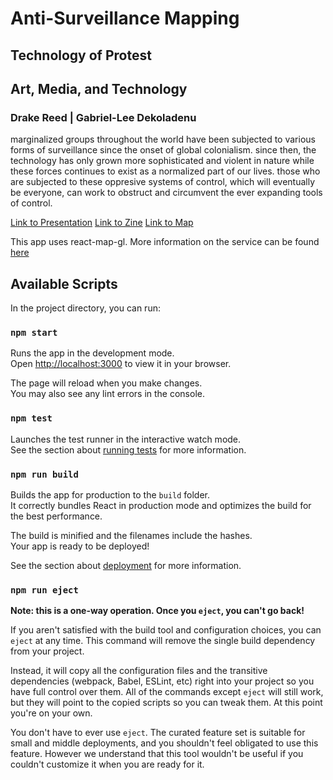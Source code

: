 # Anti-Surveillance Mapping

## Technology of Protest
## Art, Media, and Technology

### Drake Reed | Gabriel-Lee Dekoladenu

marginalized groups throughout the world have been subjected to various forms of surveillance since the onset of global colonialism. since then, the technology has only grown more sophisticated and violent in nature while these forces continues to exist as a normalized part of our lives. those who are subjected to these oppresive systems of control, which will eventually be everyone, can work to obstruct and circumvent the ever expanding tools of control. 


[Link to Presentation](https://www.figma.com/proto/AnC01vRIvAqi8O2t2iOloA/tech_of_prtoest_final_presenation?node-id=601%3A18&scaling=min-zoom&page-id=0%3A1&starting-point-node-id=601%3A18)
[Link to Zine](https://6279788def6dcc100fdd86f4--peppy-dango-453656.netlify.app/)
[Link to Map](https://6279788def6dcc100fdd86f4--peppy-dango-453656.netlify.app/)

This app uses react-map-gl. More information on the service can be found [here](https://visgl.github.io/react-map-gl/)



## Available Scripts

In the project directory, you can run:

### `npm start`

Runs the app in the development mode.\
Open [http://localhost:3000](http://localhost:3000) to view it in your browser.

The page will reload when you make changes.\
You may also see any lint errors in the console.

### `npm test`

Launches the test runner in the interactive watch mode.\
See the section about [running tests](https://facebook.github.io/create-react-app/docs/running-tests) for more information.

### `npm run build`

Builds the app for production to the `build` folder.\
It correctly bundles React in production mode and optimizes the build for the best performance.

The build is minified and the filenames include the hashes.\
Your app is ready to be deployed!

See the section about [deployment](https://facebook.github.io/create-react-app/docs/deployment) for more information.

### `npm run eject`

**Note: this is a one-way operation. Once you `eject`, you can't go back!**

If you aren't satisfied with the build tool and configuration choices, you can `eject` at any time. This command will remove the single build dependency from your project.

Instead, it will copy all the configuration files and the transitive dependencies (webpack, Babel, ESLint, etc) right into your project so you have full control over them. All of the commands except `eject` will still work, but they will point to the copied scripts so you can tweak them. At this point you're on your own.

You don't have to ever use `eject`. The curated feature set is suitable for small and middle deployments, and you shouldn't feel obligated to use this feature. However we understand that this tool wouldn't be useful if you couldn't customize it when you are ready for it.


